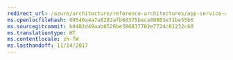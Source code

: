 ```yaml
---
redirect_url: /azure/architecture/reference-architectures/app-service-web-app/scalable-web-app
ms.openlocfilehash: 09540a4a7a8282afb68375beca80883e71be55b6
ms.sourcegitcommit: b0482d49aab0526be386837702e7724c61232c60
ms.translationtype: HT
ms.contentlocale: zh-TW
ms.lasthandoff: 11/14/2017
---
```

